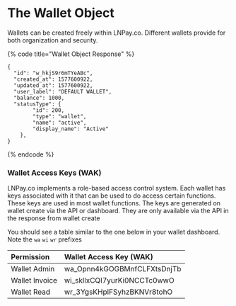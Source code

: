 # The Wallet Object

Wallets can be created freely within LNPay.co. Different wallets provide for both organization and security.

{% code title="Wallet Object Response" %}
```text
{
  "id": "w_hkjS9r6mTYeABc",
  "created_at": 1577600922,
  "updated_at": 1577600922,
  "user_label": "DEFAULT WALLET",
  "balance": 1000,
  "statusType": {
        "id": 200,
        "type": "wallet",
        "name": "active",
        "display_name": "Active"
    },
}
```
{% endcode %}

### Wallet Access Keys \(WAK\)

LNPay.co implements a role-based access control system. Each wallet has keys associated with it that can be used to do access certain functions. These keys are used in most wallet functions. The keys are generated on wallet create via the API or dashboard. They are only available via the API in the response from wallet create

You should see a table similar to the one below in your wallet dashboard. Note the `wa` `wi` `wr` prefixes

| Permission | Wallet Access Key \(WAK\) |
| :--- | :--- |
| Wallet Admin | wa\_Opnn4kGOGBMnfCLFXtsDnjTb |
| Wallet Invoice | wi\_skllxCQI7yurKi0NCCTc0wwO |
| Wallet Read | wr\_3YgsKHplFSyhzBKNVr8tohO |

